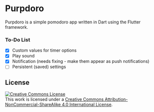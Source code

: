 # Purpdoro

Purpdoro is a simple pomodoro app written in Dart using the Flutter framework.

### To-Do List

- [x] Custom values for timer options
- [x] Play sound
- [x] Notification (needs fixing - make them appear as push notifications)
- [ ] Persistent (saved) settings

## License

<a rel="license" href="http://creativecommons.org/licenses/by-nc-sa/4.0/"><img alt="Creative Commons License" style="border-width:0" src="https://i.creativecommons.org/l/by-nc-sa/4.0/88x31.png" /></a><br />This work is licensed under a <a rel="license" href="http://creativecommons.org/licenses/by-nc-sa/4.0/">Creative Commons Attribution-NonCommercial-ShareAlike 4.0 International License</a>.